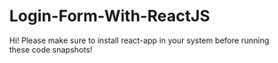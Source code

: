 # Login-Form-With-ReactJS
 Hi! Please make sure to install react-app in your system before running these code snapshots!
